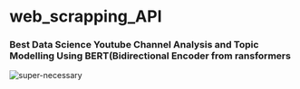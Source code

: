 # web_scrapping_API

### Best Data Science Youtube Channel Analysis and Topic Modelling Using BERT(Bidirectional Encoder from ransformers

![super-necessary](https://user-images.githubusercontent.com/73512374/191668024-d207ba9e-0ad0-41cc-ac28-6b658703f933.png)
